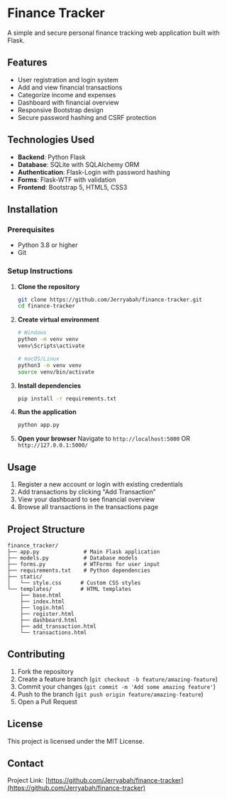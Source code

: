 # Finance Tracker

A simple and secure personal finance tracking web application built with Flask.

## Features

- User registration and login system
- Add and view financial transactions
- Categorize income and expenses
- Dashboard with financial overview
- Responsive Bootstrap design
- Secure password hashing and CSRF protection

## Technologies Used

- **Backend**: Python Flask
- **Database**: SQLite with SQLAlchemy ORM
- **Authentication**: Flask-Login with password hashing
- **Forms**: Flask-WTF with validation
- **Frontend**: Bootstrap 5, HTML5, CSS3

## Installation

### Prerequisites

- Python 3.8 or higher
- Git

### Setup Instructions

1. **Clone the repository**
   ```bash
   git clone https://github.com/Jerryabah/finance-tracker.git
   cd finance-tracker
   ```

2. **Create virtual environment**
   ```bash
   # Windows
   python -m venv venv
   venv\Scripts\activate
   
   # macOS/Linux
   python3 -m venv venv
   source venv/bin/activate
   ```

3. **Install dependencies**
   ```bash
   pip install -r requirements.txt
   ```

4. **Run the application**
   ```bash
   python app.py
   ```

5. **Open your browser**
   Navigate to `http://localhost:5000` OR `http://127.0.0.1:5000/`

## Usage

1. Register a new account or login with existing credentials
2. Add transactions by clicking "Add Transaction"
3. View your dashboard to see financial overview
4. Browse all transactions in the transactions page

## Project Structure

```
finance_tracker/
├── app.py              # Main Flask application
├── models.py           # Database models
├── forms.py            # WTForms for user input
├── requirements.txt    # Python dependencies
├── static/
│   └── style.css      # Custom CSS styles
└── templates/         # HTML templates
    ├── base.html
    ├── index.html
    ├── login.html
    ├── register.html
    ├── dashboard.html
    ├── add_transaction.html
    └── transactions.html
```

## Contributing

1. Fork the repository
2. Create a feature branch (`git checkout -b feature/amazing-feature`)
3. Commit your changes (`git commit -m 'Add some amazing feature'`)
4. Push to the branch (`git push origin feature/amazing-feature`)
5. Open a Pull Request

## License

This project is licensed under the MIT License.

## Contact

Project Link: [https://github.com/Jerryabah/finance-tracker](https://github.com/Jerryabah/finance-tracker)